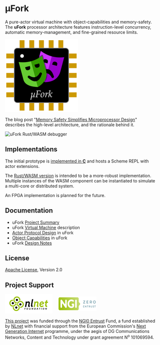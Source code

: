 # μFork

A pure-actor virtual machine with object-capabilities and memory-safety.
The **uFork** processor architecture features
instruction-level concurrency,
automatic memory-management,
and fine-grained resource limits.

![μFork logo](ufork-wasm/www/ufork_logo.svg)

The blog post
"[Memory Safety Simplifies Microprocessor Design](http://www.dalnefre.com/wp/2022/08/memory-safety-simplifies-microprocessor-design/)"
describes the high-level architecture,
and the rationale behind it.

![uFork Rust/WASM debugger](screenshot20230410.png)

## Implementations

The initial prototype is [implemented in **C**](c_src/README.md)
and hosts a Scheme REPL with actor extensions.

The [Rust/WASM version](ufork-wasm/README.md)
is intended to be a more-robust implementation.
Multiple instances of the WASM component
can be instantiated to simulate a multi-core
or distributed system.

An FPGA implementation is planned for the future.

## Documentation

  * uFork [Project Summary](summary.md)
  * uFork [Virtual Machine](ufork.md) description
  * [Actor Protocol Design](proto.md) in uFork
  * [Object Capabilities](ocaps.md) in uFork
  * uFork [Design Notes](design.md)

## License

[Apache License](LICENSE), Version 2.0

## Project Support

<img src="NLnet_banner.png" alt="Logo NLnet: abstract logo of four people seen from above" width="128" height="48" style="padding: 1ex 1em; background: #FFF;" />
<img src="NGI0Entrust_tag.svg" alt="Logo NGI Zero: letterlogo shaped like a tag" width="128" height="48" style="padding: 1ex 1em; background: inherit;" />

[This project](https://nlnet.nl/project/uFork/)
was funded through the [NGI0 Entrust](https://nlnet.nl/entrust) Fund,
a fund established by [NLnet](https://nlnet.nl/) with financial support from
the European Commission's [Next Generation Internet](https://ngi.eu/) programme,
under the aegis of DG Communications Networks,
Content and Technology under grant agreement N<sup>o</sup> 101069594.
